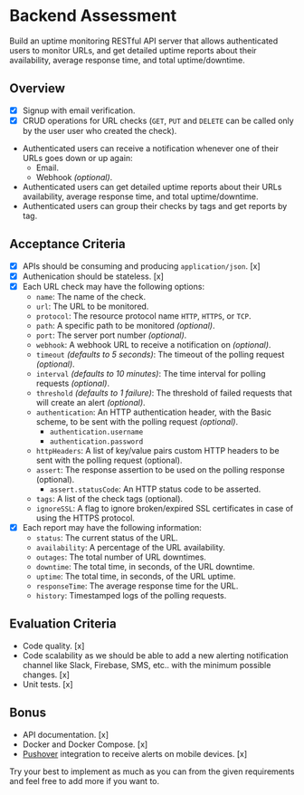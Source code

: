 # Backend Assessment

Build an uptime monitoring RESTful API server that allows authenticated users to monitor URLs, and get detailed uptime reports about their availability, average response time, and total uptime/downtime.

## Overview

- [x] Signup with email verification. 
- [x] CRUD operations for URL checks (`GET`, `PUT` and `DELETE` can be called only by the user user who created the check). 
- Authenticated users can receive a notification whenever one of their URLs goes down or up again:
  - Email.
  - Webhook *(optional)*.
- Authenticated users can get detailed uptime reports about their URLs availability, average response time, and total uptime/downtime.
- Authenticated users can group their checks by tags and get reports by tag.

## Acceptance Criteria

-  [x] APIs should be consuming and producing `application/json`. [x]
-  [x] Authenication should be stateless. [x]
-  [x] Each URL check may have the following options:
  - `name`: The name of the check.
  - `url`: The URL to be monitored.
  - `protocol`: The resource protocol name `HTTP`, `HTTPS`, or `TCP`.
  - `path`: A specific path to be monitored *(optional)*.
  - `port`: The server port number *(optional)*.
  - `webhook`: A webhook URL to receive a notification on *(optional)*.
  - `timeout` *(defaults to 5 seconds)*: The timeout of the polling request *(optional)*.
  - `interval` *(defaults to 10 minutes)*: The time interval for polling requests *(optional)*.
  - `threshold` *(defaults to 1 failure)*: The threshold of failed requests that will create an alert *(optional)*.
  - `authentication`: An HTTP authentication header, with the Basic scheme, to be sent with the polling request *(optional)*.
    - `authentication.username`
    - `authentication.password`
  - `httpHeaders`: A list of key/value pairs custom HTTP headers to be sent with the polling request (optional).
  - `assert`: The response assertion to be used on the polling response (optional).
    - `assert.statusCode`: An HTTP status code to be asserted.
  - `tags`: A list of the check tags (optional).
  - `ignoreSSL`: A flag to ignore broken/expired SSL certificates in case of using the HTTPS protocol.
-  [x] Each report may have the following information:
  - `status`: The current status of the URL.
  - `availability`: A percentage of the URL availability.
  - `outages`: The total number of URL downtimes.
  - `downtime`: The total time, in seconds, of the URL downtime.
  - `uptime`: The total time, in seconds, of the URL uptime.
  - `responseTime`: The average response time for the URL.
  - `history`: Timestamped logs of the polling requests.

## Evaluation Criteria

- Code quality.  [x]
- Code scalability as we should be able to add a new alerting notification channel like Slack, Firebase, SMS, etc.. with the minimum possible changes.  [x]
- Unit tests.  [x]

## Bonus

- API documentation.  [x]
- Docker and Docker Compose.  [x]
- [Pushover](https://pushover.net/) integration to receive alerts on mobile devices.  [x]

Try your best to implement as much as you can from the given requirements and feel free to add more if you want to.